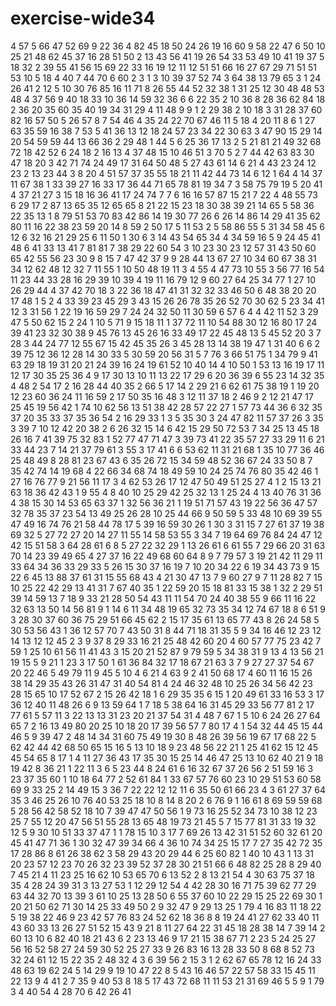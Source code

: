 # exercise-wide34
4
57
5
66
47
52
69
9
22
36
4
82
45
18
50
24
26
19
16
60
9
58
22
47
6
50
10
25
21
48
62
45
37
16
28
51
50
2
13
43
56
41
19
26
54
33
53
49
10
41
19
37
5
18
32
2
39
55
41
56
15
69
22
33
16
19
12
11
12
51
51
66
16
27
67
29
71
51
51
53
10
5
18
4
40
7
44
70
6
60
2
3
1
3
10
39
37
52
74
3
64
38
13
79
65
3
1
24
26
41
2
12
5
10
30
76
85
16
11
71
8
26
55
44
52
32
38
1
31
25
12
30
48
48
53
48
4
37
56
9
40
18
33
10
36
14
59
32
36
6
6
22
35
2
10
36
8
28
36
62
84
18
2
36
20
35
60
35
40
19
34
31
29
4
11
48
9
9
1
2
29
38
2
10
18
3
31
28
37
60
82
16
57
50
5
26
57
8
7
54
46
4
35
24
22
70
67
46
11
5
18
4
20
11
8
6
1
27
63
35
59
16
38
7
53
5
41
36
13
12
18
24
57
23
34
22
30
63
3
47
90
15
29
14
20
54
59
59
44
13
66
36
2
29
48
1
44
5
6
25
36
17
13
2
5
21
81
21
49
32
68
72
18
42
52
6
24
18
2
16
13
4
37
48
15
10
46
51
3
70
5
2
7
44
42
63
83
30
47
18
20
3
42
71
74
24
49
17
31
64
50
48
5
27
43
61
14
6
21
4
43
23
24
12
23
2
13
23
44
3
8
20
4
51
57
37
35
55
18
21
11
42
44
73
14
6
12
1
64
4
14
37
11
67
38
1
33
39
27
16
33
17
36
44
71
65
78
81
19
34
7
3
58
75
79
19
5
20
41
4
37
21
27
3
15
18
16
36
41
17
24
74
7
7
6
16
16
57
87
15
21
7
22
4
48
55
73
6
29
17
2
87
13
65
35
12
65
65
8
21
22
15
23
18
30
38
39
21
14
65
5
58
36
22
35
13
1
8
79
51
53
70
83
42
86
14
19
30
77
26
6
26
14
86
14
29
41
35
62
80
11
16
22
38
23
59
20
14
8
59
2
50
17
5
11
53
2
5
58
86
55
5
31
34
58
45
6
12
6
32
16
21
29
25
6
11
50
1
30
6
3
14
43
54
65
34
4
34
59
16
5
9
24
45
41
48
6
41
33
13
41
7
81
81
7
38
29
22
60
54
3
10
23
30
23
12
57
31
43
50
60
65
42
55
56
23
30
9
8
15
7
47
42
37
9
9
28
44
13
67
27
10
34
60
67
38
31
34
12
62
48
12
32
7
11
55
1
10
50
48
19
11
3
4
55
4
47
73
10
55
3
56
77
16
54
11
23
44
33
28
16
29
39
10
39
4
19
11
16
79
12
9
60
27
64
25
34
77
1
27
10
26
29
44
4
37
42
70
18
3
22
36
18
47
41
31
32
32
33
46
50
6
48
38
20
20
17
48
1
5
2
4
33
39
23
45
29
3
43
15
26
26
78
35
26
52
70
30
62
5
23
34
41
12
3
31
56
1
22
19
16
59
29
7
24
24
32
50
11
30
59
6
57
6
4
4
42
11
52
3
29
47
5
50
62
15
2
24
1
10
5
71
9
15
18
11
1
37
72
11
10
54
88
30
12
16
80
17
24
39
41
23
32
30
38
9
45
76
13
45
26
16
33
49
17
22
45
48
13
5
45
52
20
3
7
28
3
44
24
77
12
55
67
15
42
45
35
26
3
45
28
13
14
38
19
47
1
31
40
6
6
2
39
75
12
36
12
28
14
30
33
5
30
59
20
56
31
5
7
76
3
66
51
75
1
34
79
9
41
63
29
18
19
31
20
21
24
39
16
24
19
61
52
10
40
14
4
10
50
1
53
13
16
19
17
11
12
17
30
35
25
36
4
9
17
30
13
10
11
13
22
17
29
6
20
36
39
6
55
23
14
32
35
4
48
2
54
17
2
16
28
44
40
35
2
66
5
17
14
2
29
21
6
62
61
75
38
19
1
19
20
12
23
60
36
24
11
16
59
2
17
50
35
16
48
3
12
11
37
18
2
46
9
2
12
21
47
17
25
45
19
56
42
1
74
10
62
56
13
51
38
42
28
57
22
27
1
57
73
44
36
6
32
35
37
20
35
33
37
35
36
54
2
16
29
33
1
3
5
35
30
3
24
47
82
11
57
37
26
3
35
3
39
7
10
12
42
20
38
2
6
26
32
15
14
6
42
15
29
50
72
53
7
34
25
13
45
18
26
16
7
41
39
75
32
83
1
52
77
47
71
47
3
39
73
41
22
35
57
27
33
29
11
6
21
33
44
23
7
14
21
37
79
61
3
55
3
17
41
6
6
53
62
11
31
21
68
1
35
10
77
36
46
25
48
49
8
28
81
23
67
43
6
35
26
72
15
34
59
48
52
36
67
24
33
50
8
7
35
42
74
14
19
68
4
22
66
34
68
74
18
49
59
10
24
25
74
76
80
35
42
46
1
27
16
76
77
9
21
56
11
17
3
4
62
53
26
17
12
47
50
49
51
25
27
4
1
2
15
13
21
63
18
36
42
43
1
9
55
4
8
40
10
25
29
42
25
32
13
1
25
24
4
13
40
76
31
36
4
38
15
30
14
53
65
63
37
1
32
56
36
21
1
19
51
71
57
43
19
22
56
36
47
57
32
78
35
37
23
54
13
49
25
26
28
10
25
44
66
9
50
59
5
33
48
10
69
39
55
47
49
16
74
76
21
58
44
78
17
5
39
16
59
30
26
1
30
3
31
15
7
27
61
37
19
38
69
32
5
27
72
27
20
14
27
11
55
14
58
53
55
3
34
7
19
64
69
76
84
24
47
12
42
15
51
58
3
64
28
61
6
8
5
27
22
32
29
1
13
26
61
6
61
55
7
29
66
20
31
63
70
14
23
39
49
65
4
27
37
16
22
49
68
60
64
8
9
7
79
57
3
19
21
42
11
29
11
33
64
34
36
33
29
33
5
26
15
30
37
16
19
7
10
20
34
22
6
19
34
43
73
9
15
22
6
45
13
88
37
61
31
15
55
68
43
4
21
30
47
13
7
9
60
27
9
7
11
28
82
7
15
10
25
22
42
29
13
41
31
7
67
40
35
1
22
59
20
15
18
81
33
15
38
1
32
2
29
51
39
14
59
13
7
18
9
33
21
28
50
54
43
11
11
54
70
24
40
38
55
9
66
11
16
22
32
63
13
50
14
56
81
9
1
14
6
11
34
48
19
65
32
73
35
34
12
74
67
18
8
6
51
9
3
28
30
37
60
36
75
29
51
66
45
62
2
15
17
35
61
13
65
77
43
8
26
24
58
5
30
53
56
43
1
36
12
57
70
7
43
50
31
8
44
71
18
31
35
5
9
34
16
46
12
23
12
14
13
12
12
45
2
3
9
37
8
29
33
16
21
25
48
42
60
20
4
60
57
77
75
23
42
7
59
1
25
10
61
56
11
41
43
3
15
20
21
52
87
9
79
59
5
34
38
31
9
13
4
13
56
21
19
15
5
9
21
1
23
3
17
50
1
61
36
84
32
17
18
67
21
63
3
7
9
27
27
37
54
67
20
22
46
5
49
79
11
9
45
5
10
4
6
21
4
63
9
2
41
50
68
17
4
60
11
16
15
26
38
14
29
35
43
26
31
47
31
40
54
81
4
24
46
32
48
10
25
26
34
56
42
23
28
15
65
10
17
52
67
2
15
26
42
18
1
6
29
35
35
6
15
1
20
49
61
33
16
53
3
17
36
12
40
11
48
26
6
9
13
59
64
1
7
18
5
38
64
16
31
45
29
33
56
77
81
2
17
77
61
5
57
11
3
22
13
13
31
23
20
21
37
54
31
4
48
7
67
1
5
10
6
24
26
27
64
65
7
2
16
13
49
80
20
25
10
18
20
17
39
56
57
7
80
17
4
1
54
32
44
45
15
44
46
5
9
39
47
2
48
14
34
31
60
75
49
19
30
8
48
26
39
56
19
67
17
68
22
5
62
42
44
42
68
50
65
15
16
5
13
10
18
9
23
48
56
22
21
1
25
41
62
15
12
45
45
54
65
8
17
1
4
11
27
36
43
17
35
30
15
25
14
46
47
25
13
10
62
40
21
9
18
19
42
8
36
21
1
22
11
3
6
5
23
44
8
24
61
6
16
32
67
37
26
56
2
51
59
16
3
23
37
35
60
1
10
18
64
77
2
52
61
84
1
33
67
57
76
60
23
10
29
51
53
60
58
69
9
33
25
2
14
49
15
3
36
7
22
22
12
12
11
6
35
50
61
66
23
4
3
61
27
37
64
35
3
46
25
26
10
76
40
53
25
18
10
8
14
8
20
2
6
76
9
1
16
61
8
69
59
59
68
5
28
56
42
58
52
18
10
7
39
47
47
50
56
1
9
73
16
25
52
34
73
10
38
12
23
25
7
55
12
20
47
56
51
55
28
13
65
48
19
73
21
45
5
7
15
77
81
31
33
19
32
12
5
9
30
10
51
33
37
47
1
1
78
15
10
3
17
7
69
26
13
42
31
51
52
60
32
61
20
45
41
47
71
36
1
30
32
47
39
34
66
4
36
10
74
34
25
15
17
7
27
35
42
72
35
17
28
86
8
61
26
38
62
3
58
29
43
20
29
44
6
25
60
82
1
40
10
43
1
13
31
20
23
57
12
23
70
26
32
23
39
52
37
28
30
21
51
66
6
48
82
25
28
8
29
40
7
45
21
4
11
23
25
16
62
10
53
65
70
6
13
52
2
8
13
21
54
4
30
63
75
37
18
35
4
28
24
39
31
3
13
27
53
1
12
29
12
54
4
42
28
30
16
71
75
39
62
77
29
63
44
32
70
13
39
3
61
10
25
13
28
50
6
55
37
60
10
22
29
15
25
22
69
30
1
20
21
50
62
71
30
14
25
33
49
50
2
9
32
47
9
29
13
25
1
79
4
16
83
11
18
22
5
19
38
22
46
9
23
42
57
76
83
24
52
62
18
36
8
8
19
24
41
27
62
33
40
11
43
60
33
13
26
27
51
52
15
43
9
21
8
11
27
64
22
31
45
18
28
38
14
7
39
14
2
60
13
10
6
82
40
18
21
43
6
2
23
13
46
9
17
21
15
38
67
71
2
23
5
24
25
27
56
16
52
58
27
24
59
30
52
25
27
33
9
26
83
16
13
28
33
50
8
68
8
52
73
32
24
61
12
15
22
35
2
48
32
4
3
6
39
56
2
15
3
1
2
62
67
65
78
12
16
24
33
48
63
19
62
24
5
14
29
9
19
10
47
22
8
5
43
16
46
57
22
57
58
33
15
45
11
22
13
9
4
41
2
7
35
9
40
53
8
18
5
17
43
72
68
11
11
53
21
31
69
46
5
5
9
1
79
3
4
40
54
4
28
70
6
42
26
41
